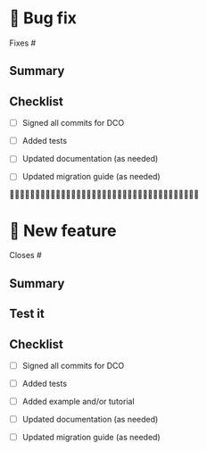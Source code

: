 <!--
Please remove the appropriate section.
For example, if this is a new feature, remove all sections except for the "New feature" section

If this is your first time opening a PR, be sure to check the contribution guide:
https://github.com/Ekumen-OS/andino_webots/blob/humble/CONTRIBUTING.md
-->

# 🦟 Bug fix

Fixes #<NUMBER>

## Summary
<!-- Describe your fix, including an explanation of how to reproduce the bug
before and after the PR.-->

## Checklist
- [ ] Signed all commits for DCO
- [ ] Added tests
- [ ] Updated documentation (as needed)
- [ ] Updated migration guide (as needed)


🔸🔸🔸🔸🔸🔸🔸🔸🔸🔸🔸🔸🔸🔸🔸🔸🔸🔸🔸🔸🔸🔸🔸🔸🔸🔸🔸🔸🔸🔸🔸🔸🔸🔸🔸🔸🔸

# 🎉 New feature

Closes #<NUMBER>

## Summary
<!--Explain changes made, the expected behavior, and provide any other additional
context (e.g., screenshots, gifs) if appropriate.-->

## Test it
<!--Explain how reviewers can test this new feature manually.-->

## Checklist
- [ ] Signed all commits for DCO
- [ ] Added tests
- [ ] Added example and/or tutorial
- [ ] Updated documentation (as needed)
- [ ] Updated migration guide (as needed)

